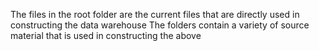 The files in the root folder are the current files that are directly used in constructing the data warehouse
The folders contain a variety of source material that is used in constructing the above